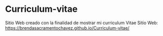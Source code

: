 # Curriculum-vitae
Sitio Web creado con la finalidad de mostrar mi curriculum Vitae
Sitio Web: https://brendasacramentochavez.github.io/Curriculum-vitae/
